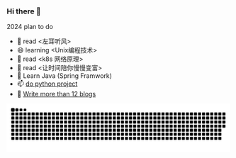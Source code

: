 ### Hi there 👋

<!--
**sona201/sona201** is a ✨ _special_ ✨ repository because its `README.md` (this file) appears on your GitHub profile.

- ⚡ Fun fact: ...
-->

2024 plan to do
- 🔭 read <左耳听风>
- 😄 learning <Unix编程技术>
- 👯 read <k8s 网络原理>
- 🌱 read <让时间陪你慢慢变富>
- 🤔 Learn Java (Spring Framwork)
- 📫 [do python project](https://github.com/sona201/opstools)
- 💬 [Write more than 12 blogs](https://sona201.github.io/)




<picture>
  <source media="(prefers-color-scheme: dark)" srcset="https://raw.githubusercontent.com/ann61c/ann61c/output/github-contribution-grid-snake-dark.svg">
  <source media="(prefers-color-scheme: light)" srcset="https://raw.githubusercontent.com/ann61c/ann61c/output/github-contribution-grid-snake.svg">
  <img alt="github contribution grid snake animation" src="https://raw.githubusercontent.com/ann61c/ann61c/output/github-contribution-grid-snake.svg">
</picture>
